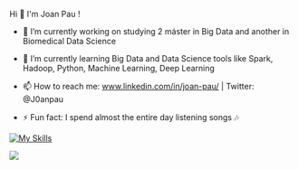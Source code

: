    Hi 👋 I'm Joan Pau !


- 🔭 I’m currently working on studying 2 máster in Big Data and another in Biomedical Data Science 

- 🌱 I’m currently learning Big Data and Data Science tools like Spark, Hadoop, Python, Machine Learning, Deep Learning 

- 📫 How to reach me: www.linkedin.com/in/joan-pau/ | Twitter: @J0anpau 

- ⚡ Fun fact: I spend almost the entire day listening songs 🎶


[![My Skills](https://skillicons.dev/icons?i=py,pytorch,tensorflow,mysql,bash,r,mongodb,matlab,linux,gitlab,git,docker,aws,azure,arduino)](https://skillicons.dev)

<img src="https://github-readme-stats.vercel.app/api?username=paugpascual&&show_icons=true&title_color=ffffff&icon_color=bb2acf&text_color=daf7dc&bg_color=151515">

